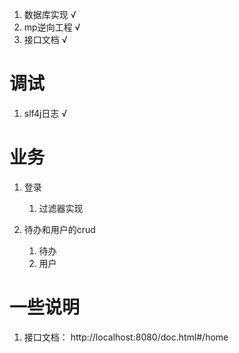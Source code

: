 1. 数据库实现 √
2. mp逆向工程 √
3. 接口文档 √

# 调试
1. slf4j日志 √


# 业务
1. 登录
    1. 过滤器实现
    
2. 待办和用户的crud
    1. 待办
    2. 用户
    
    
# 一些说明
1. 接口文档：
    http://localhost:8080/doc.html#/home